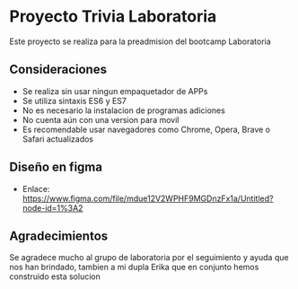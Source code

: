 # Proyecto Trivia Laboratoria

Este proyecto se realiza para la preadmision del bootcamp Laboratoria

## Consideraciones

* Se realiza sin usar ningun empaquetador de APPs
* Se utiliza sintaxis ES6 y ES7
* No es necesario la instalacion de programas adiciones
* No cuenta aún con una version para movil
* Es recomendable usar navegadores como Chrome, Opera, Brave o Safari actualizados

## Diseño en figma 

* Enlace: https://www.figma.com/file/mdue12V2WPHF9MGDnzFx1a/Untitled?node-id=1%3A2 

## Agradecimientos

Se agradece mucho al grupo de laboratoria por el seguimiento y ayuda que nos han brindado, tambien a mi dupla Erika que en conjunto hemos construido esta solucion

